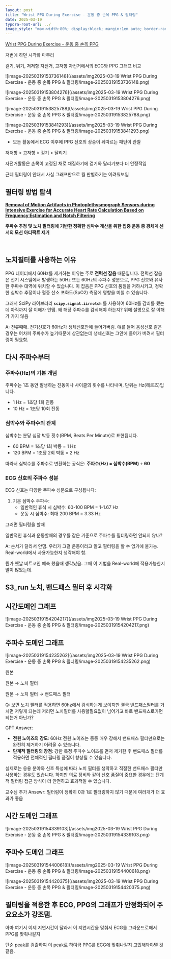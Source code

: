 ```yaml
---
layout: post
title: "Wrist PPG During Exercise - 운동 중 손목 PPG & 필터링"
date: 2025-03-19
typora-root-url: ../
image_style: "max-width:80%; display:block; margin:1em auto; border-radius:10px; box-shadow:0px 4px 8px rgba(0,0,0,0.8);"
---
```




[Wrist PPG During Exercise - 운동 중 손목 PPG](https://physionet.org/content/wrist/1.0.0/)

저번에 하던 시각화 마무리

걷기, 뛰기, 저저항 자전거, 고저항 자전거에서의 ECG와 PPG 그래프 비교

![image-20250319153736148](/assets/img2025-03-19 Wrist PPG During Exercise - 운동 중 손목 PPG & 필터링/image-20250319153736148.png)



![image-20250319153804276](/assets/img2025-03-19 Wrist PPG During Exercise - 운동 중 손목 PPG & 필터링/image-20250319153804276.png)



![image-20250319153825788](/assets/img2025-03-19 Wrist PPG During Exercise - 운동 중 손목 PPG & 필터링/image-20250319153825788.png)



![image-20250319153841293](/assets/img2025-03-19 Wrist PPG During Exercise - 운동 중 손목 PPG & 필터링/image-20250319153841293.png)



- 모든 활동에서 ECG 이후에 PPG 신호의 상승이 뒤따르는 패턴이 관찰

저저항 > 고저항 > 걷기 > 달리기

자전거활동은 손목이 고정된 채로 채집하기에 걷기와 달리기보다 더 안정적임



근데 필터링이 안대서 사실 그래프만으로 뭘 판별하기는 어려워보임

## 필터링 방법 탐색

[**Removal of Motion Artifacts in Photoplethysmograph Sensors during Intensive Exercise for Accurate Heart Rate Calculation Based on Frequency Estimation and Notch Filtering**](https://pmc.ncbi.nlm.nih.gov/articles/PMC6696451/)

**주파수 추정 및 노치 필터링에 기반한 정확한 심박수 계산을 위한 집중 운동 중 광체계 센서의 모션 아티팩트 제거**

<br>

## 노치필터를 사용하는 이유

PPG 데이터에서 60Hz를 제거하는 이유는 주로 **전력선 잡음** 때문입니다. 전력선 잡음은 전기 시스템에서 발생하는 50Hz 또는 60Hz의 주파수 성분으로, PPG 신호와 유사한 주파수 대역에 위치할 수 있습니다. 이 잡음은 PPG 신호의 품질을 저하시키고, 정확한 심박수 추정이나 혈중 산소 포화도(SpO2) 측정에 영향을 미칠 수 있습니다.

그래서 SciPy 라이브러리 **`scipy.signal.iirnotch`** 를 사용하여 60Hz를 감쇠를 했는데 아직까지 잘 이해가 안댐. 왜 해당 주파수를 감쇠해야 하는지? 위에 설명으로 잘 이해가 가지 않음



A: 전류때매. 전기신호가 60Hz가 생체신호안에 들어가버림. 얘를 들어 음성신호 같은 경우는 어차피 주파수가 높기때문에 상관없는데 생체신호는 그안에 들어가 버려서 필터링이 필요함.



## 다시 주파수부터

### 주파수(Hz)의 기본 개념

주파수는 1초 동안 발생하는 진동이나 사이클의 횟수를 나타내며, 단위는 Hz(헤르츠)입니다.

- 1 Hz = 1초당 1회 진동
- 10 Hz = 1초당 10회 진동

### 심박수와 주파수의 관계

심박수는 분당 심장 박동 횟수(BPM, Beats Per Minute)로 표현됩니다.

- 60 BPM = 1초당 1회 박동 = 1 Hz
- 120 BPM = 1초당 2회 박동 = 2 Hz

따라서 심박수를 주파수로 변환하는 공식은: **주파수(Hz) = 심박수(BPM) ÷ 60**

### ECG 신호의 주파수 성분

ECG 신호는 다양한 주파수 성분으로 구성됩니다:

1. 기본 심박수 주파수:
   - 일반적인 휴식 시 심박수: 60-100 BPM = 1-1.67 Hz
   - 운동 시 심박수: 최대 200 BPM = 3.33 Hz

그러면 필터링을 할때

일반적인 휴식과 운동할때의 경우를 같은 기준으로 주파수를 필터링하면 안되지 않나?

A: 순서가 달라서 안댐. 우리가 그걸 운동이라고 알고 필터링을 할 수 없기에 불가능. Real-world에서 사용가능한지 생각해야 함.

뭔가 옛날 비트코인 예측 했을때 생각났음. 그때 이 기법을 Real-world에 적용가능한지 말이 많았는데.



## S3_run 노치, 밴드패스 필터 후 시각화

## 시간도메인 그래프

![image-20250319154204217](/assets/img2025-03-19 Wrist PPG During Exercise - 운동 중 손목 PPG & 필터링/image-20250319154204217.png)

## 주파수 도메인 그래프

![image-20250319154235262](/assets/img2025-03-19 Wrist PPG During Exercise - 운동 중 손목 PPG & 필터링/image-20250319154235262.png)



원본

원본 → 노치 필터

원본 → 노치 필터 → 밴드패스 필터

Q: 보면 노치 필터를 적용하면 60hz에서 감쇠하는게 보이지만 결국 밴드패스필터를 거치면 저렇게 되는데 저러면 노치필터를 사용할필요없이 넘어가고 바로 밴드패스로가면 되는거 아닌가?

GPT Answer:

- **전원 노이즈의 강도**: 60Hz 전원 노이즈는 종종 매우 강해서 밴드패스 필터만으로는 완전히 제거하기 어려울 수 있습니다.
- **단계적 필터링의 장점**: 강한 특정 주파수 노이즈를 먼저 제거한 후 밴드패스 필터를 적용하면 전체적인 필터링 품질이 향상될 수 있습니다.

실제로는 응용 분야와 신호 특성에 따라 노치 필터를 생략하고 적절한 밴드패스 필터만 사용하는 경우도 있습니다. 하지만 의료 장비와 같이 신호 품질이 중요한 경우에는 단계적 필터링 접근 방식이 더 안전하고 효과적일 수 있습니다.

교수님 추가 Ansewr: 필터링이 정확히 0과 1로 필터링하지 않기 때문에 여러개가 더 효과가 좋음



## 시간 도메인 그래프 

![image-20250319154339103](/assets/img2025-03-19 Wrist PPG During Exercise - 운동 중 손목 PPG & 필터링/image-20250319154339103.png)



## 주파수 도메인 그래프

![image-20250319154400618](/assets/img2025-03-19 Wrist PPG During Exercise - 운동 중 손목 PPG & 필터링/image-20250319154400618.png)





![image-20250319154420375](/assets/img2025-03-19 Wrist PPG During Exercise - 운동 중 손목 PPG & 필터링/image-20250319154420375.png)



## 필터링을 적용한 후 ECG, PPG의 그래프가 안정화되어 주요요소가 강조댐.



아마 여기서 이제 지연시간이 달라서 이 지연시간을 맞춰서 ECG를 그라운드로해서 PPG를 맞춰나갈지

단순 peak를 검출하여 이 peak로 하여금 PPG를 ECG에 맞춰나갈지 고민해봐야댈 것 같음.





